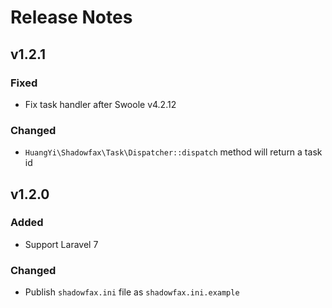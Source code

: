 # Release Notes


## v1.2.1

### Fixed

- Fix task handler after Swoole v4.2.12

### Changed

- `HuangYi\Shadowfax\Task\Dispatcher::dispatch` method will return a task id


## v1.2.0

### Added

- Support Laravel 7

### Changed

- Publish `shadowfax.ini` file as `shadowfax.ini.example`
